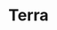 ---
guid: "31026120-05B6-4451-A2EB-BF02AC797752"
title: "Terra"
description: "In episode 23, we discuss Terra, an algorithmic stable coin, and how it could drop 30%. We also talk about multiple slurps on a Bored Ape, Larva Labs and OpenSea. Join us for a deep dive into the world of algorithmic stable coins and the art world of NFTs."
pubDate: "Tue, 10 May 2022 18:00:00 -0500" # 6pm New York time
itunes-explicit: "no"
itunes-episode: 23
itunes-episodeType: full

# More info
youtube-full: https://youtu.be/3EN0jb6oXwE
discussion: https://twitter.com/fulldecent/status/1524164313660936194

# Timeline
timeline:
  - seconds: 0
    title: Intro
  - seconds: 45
    title: How do algorithmic stablecoins work?
  - seconds: 63
    title: What's wrong with this chart?
  - seconds: 75
    title: What is a good name for this chart?
  - seconds: 83
    title: What are you looking for in a stable coin?
  - seconds: 189
    title: How to implement an algorithmic stable coin
  - seconds: 576
    title: How does slippage work?
  - seconds: 865
    title: Who would participate?
  - seconds: 866
    title: Apes slurp juice, copyright, CCO
  - seconds: 1122
    title: We value all artistic expression


# File information
enclosure-url: "https://media.phor.net/csh/2022-05-10-episode-23.m4a"
enclosure-length: 24120437
enclosure-type: "audio/x-m4a"
itunes-duration: 1142
---